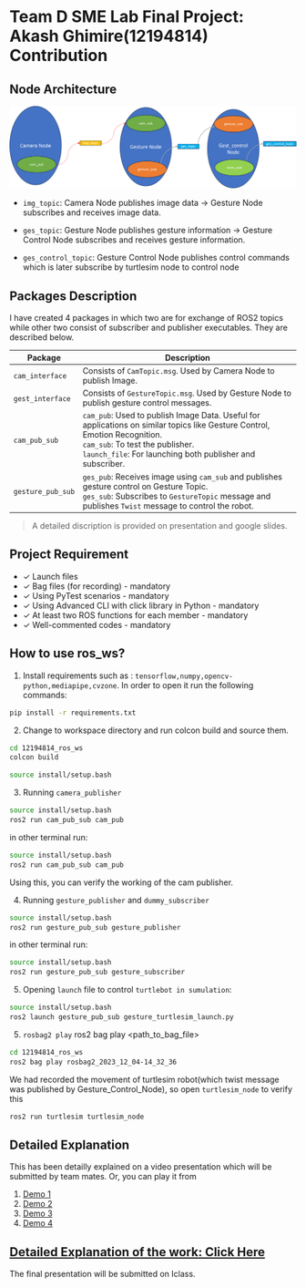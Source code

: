 # Team D SME Lab Final Project: Akash Ghimire(12194814) Contribution

## Node Architecture

<div align="center">
  <img src="images/final_project_arch.png" alt="images">
</div>

- `img_topic`: Camera Node publishes image data -> Gesture Node subscribes and receives image data.


- `ges_topic`: Gesture Node publishes gesture information -> Gesture Control Node subscribes and receives gesture information.


- `ges_control_topic`: Gesture Control Node publishes control commands which is later subscribe by turtlesim node to control node 

## Packages Description

I have created 4 packages in which two are for exchange of ROS2 topics while other two consist of subscriber and publisher executables.  They are described below. 


| Package         | Description |
| --------------- | ----------- |
| `cam_interface` | Consists of `CamTopic.msg`. Used by Camera Node to publish Image. |
| `gest_interface`| Consists of `GestureTopic.msg`. Used by Gesture Node to publish gesture control messages. |
| `cam_pub_sub`   | `cam_pub`: Used to publish Image Data. Useful for applications on similar topics like Gesture Control, Emotion Recognition.<br>`cam_sub`: To test the publisher.<br>`launch_file`: For launching both publisher and subscriber. |
| `gesture_pub_sub` | `ges_pub`: Receives image using `cam_sub` and publishes gesture control on Gesture Topic.<br>`ges_sub`: Subscribes to `GestureTopic` message and publishes `Twist` message to control the robot. |


> A detailed discription is provided on presentation and google slides. 


## Project Requirement

- ✓ Launch files
- ✓ Bag files (for recording) - mandatory
- ✓ Using PyTest scenarios - mandatory
- ✓ Using Advanced CLI with click library in Python - mandatory
- ✓ At least two ROS functions for each member - mandatory
- ✓ Well-commented codes - mandatory



## How to use ros_ws?

1. Install requirements such as : `tensorflow,numpy,opencv-python,mediapipe,cvzone`. In order to open it run the following commands: 
```bash
pip install -r requirements.txt
```

2. Change to workspace directory and run colcon build and source them. 
```bash
cd 12194814_ros_ws
colcon build
```

```bash
source install/setup.bash
```

3. Running `camera_publisher`
```bash
source install/setup.bash
ros2 run cam_pub_sub cam_pub
```

in other terminal run: 
```bash
source install/setup.bash
ros2 run cam_pub_sub cam_pub
```
Using this, you can verify the working of the cam publisher. 

4. Running `gesture_publisher` and `dummy_subscriber`

```bash
source install/setup.bash
ros2 run gesture_pub_sub gesture_publisher
```

in other terminal run: 
```bash
source install/setup.bash
ros2 run gesture_pub_sub gesture_subscriber
```

5. Opening `launch` file to control `turtlebot in sumulation`:
```bash
source install/setup.bash
ros2 launch gesture_pub_sub gesture_turtlesim_launch.py
```

5. `rosbag2 play`
ros2 bag play <path_to_bag_file>
```bash
cd 12194814_ros_ws
ros2 bag play rosbag2_2023_12_04-14_32_36
```
We had recorded the movement of turtlesim robot(which twist message was published by Gesture_Control_Node), so open `turtlesim_node` to verify this 

```bash
ros2 run turtlesim turtlesim_node
```

## Detailed Explanation

This has been detailly explained on a video presentation which will be submitted by team mates. Or, you can play it from


1. [Demo 1](https://www.youtube.com/watch?v=NtJKkORPFKY&ab_channel=AKASHGHIMIRE)
2. [Demo 2](https://www.youtube.com/watch?v=rDadLp9oBMs&ab_channel=AKASHGHIMIRE)
3. [Demo 3](https://www.youtube.com/watch?v=IUQ8O125wrE&ab_channel=AKASHGHIMIRE)
4. [Demo 4](https://www.youtube.com/watch?v=wnw1mWM6HAQ&ab_channel=AKASHGHIMIRE)

## [Detailed Explanation of the work: Click Here](https://drive.google.com/file/d/1IRBk5U86LYMGRNqeZW3ha30SwS_quU9d/view?usp=sharing)

The final presentation will be submitted on Iclass.
